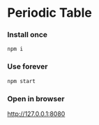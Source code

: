 # Periodic Table

### Install once
`npm i`

### Use forever
`npm start`

### Open in browser
http://127.0.0.1:8080